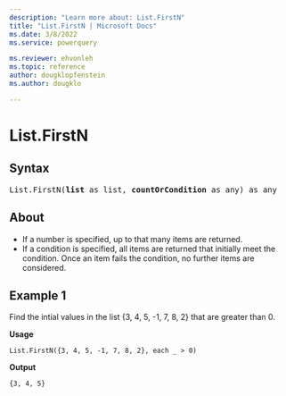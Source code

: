 ```yaml
---
description: "Learn more about: List.FirstN"
title: "List.FirstN | Microsoft Docs"
ms.date: 3/8/2022
ms.service: powerquery

ms.reviewer: ehvonleh
ms.topic: reference
author: dougklopfenstein
ms.author: dougklo

---
```

# List.FirstN

## Syntax

<pre>
List.FirstN(<b>list</b> as list, <b>countOrCondition</b> as any) as any
</pre>
  
## About

* If a number is specified, up to that many items are returned.
* If a condition is specified, all items are returned that initially meet the condition. Once an item fails the condition, no further items are considered.

## Example 1

Find the intial values in the list {3, 4, 5, -1, 7, 8, 2} that are greater than 0.

**Usage**

```powerquery-m
List.FirstN({3, 4, 5, -1, 7, 8, 2}, each _ > 0)
```

**Output**

`{3, 4, 5}`
